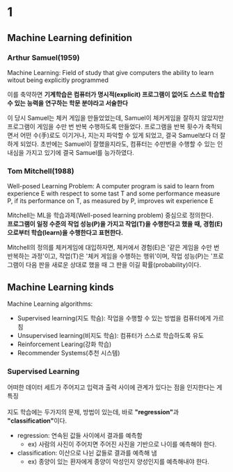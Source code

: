 # 1

## Machine Learning definition

### Arthur Samuel(1959)
<p></p>
Machine Learning: Field of study that give computers the ability to learn witout being explicitly programmed
<br>
<p>이를 축약하면 <strong>기계학습은 컴퓨터가 명시적(explicit) 프로그램이 없어도 스스로 학습할 수 있는 능력을 연구하는 학문 분야라고 서술한다</strong></p>

<p>이 당시 Samuel는 체커 게임을 만들었었는데, Samuel이 체커게임을 잘하지 않았지만 프로그램이 게임을 수만 번 반복 수행하도록 만들었다. 프로그램을 반복 횟수가 축적되면서 어떤 수(手)로도 이기거나, 지는지 파악할 수 있게 되었고, 결국 Samuel보다 더 잘하게 되었다. 초반에는 Samuel이 잘했을지라도, 컴퓨터는 수만번을 수행할 수 있는 인내심을 가지고 있기에 결국 Samuel를 능가하였다.</p>

### Tom Mitchell(1988)
<p></p>
Well-posed Learning Problem: A computer program is said to learn from experience E with respect to some tast T and some performance measure P, if its performance on T, as measured by P, improves wit experience E
<br>
<p>Mitchell는 ML을 학습과제(Well-posed learning problem) 중심으로 정의한다. <br><strong>프로그램이 일정 수준의 작업 성능(P)을 가지고 작업(T)을 수행한다고 했을 때, 경험(E)으로부터 학습(learn)을 수행한다고 표현한다.</strong></p>

<p>Mitchell의 정의를 체커게임에 대입하자면, 체커에서 경험(E)은 '같은 게임을 수만 번 반복하는 과정'이고, 작업(T)은 '체커 게임을 수행하는 행위'이며, 작업 성능(P)는 '프로그램이 다음 판을 새로운 상대로 했을 때 그 판을 이길 확률(probability)이다.</p>

## Machine Learning kinds
<p></p>
Machine Learning algorithms:
<br>
<ul>
    <li>Supervised learning(지도 학슴): 작업을 수행할 수 있는 방법을 컴퓨터에게 가르침</li>
    <li>Unsupervised learning(비지도 학슴): 컴퓨터가 스스로 학습하도록 유도</li>
    <li>Reinforcement Learing(강화 학습)</li>
    <li>Recommender Systems(추천 시스템)</li>
</ul>


### Supervised Learning
<p></p>
어떠한 데이터 세트가 주어지고 입력과 출력 사이에 관계가 있다는 점을 인지한다는 게 특징
<br>
<br>지도 학습에는 두가지의 문제, 방법이 있는데, 바로 <b>"regression"</b>과 <b>"classification"</b>이다.

 - regression: 연속된 값들 사이에서 결과를 예측함
   - ex) 사람의 사진이 주어지면 주어진 사진을 기반으로 나이를 예측해야 한다.
 - classification: 이산으로 나뉜 값들로 결과를 예측해 냄
   - ex) 종양이 있는 환자에게 종양이 악성인지 양성인지를 예측해내야 한다.




